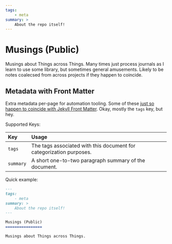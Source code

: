 ```yaml
---
tags:
    - meta
summary: >
    About the repo itself!
---
```


Musings (Public)
================

Musings about Things across Things.  Many times just process journals as I learn to use some library, but sometimes general amusements.  Likely to be notes coalecsed from across projects if they happen to coincide.



## Metadata with Front Matter

Extra metadata per-page for automation tooling.  Some of these [just so happen to coincide with Jekyll Front Matter](https://jekyllrb.com/docs/front-matter/).  Okay, mostly the `tags` key, but hey.

Supported Keys:

| Key | Usage |
| :-- | :--   |
| `tags` | The tags associated with this document for categorization purposes. |
| `summary` | A short one-to-two paragraph summary of the document. |

Quick example:

```md
---
tags:
    - meta
summary: >
    About the repo itself!
---

Musings (Public)
================

Musings about Things across Things.
```

